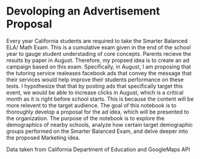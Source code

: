 # Devoloping an Advertisement Proposal
Every year California students are required to take the Smarter Balanced ELA/ Math Exam. This is a cumulative exam given in the end of the school year to gauge student understading of core concepts. Parents recieve the results by paper in August. Therefore, my propsed idea is to create an ad campaign based on this exam. Specifically, in August, I am proposing that the tutoring service realeases facebook ads that convey the message that their services would help improve their students performance on these tests. I hypothesize that that by posting ads that specifically target this event, we would be able to increase clicks in August, which is a critical month as it is right before school starts. This is because the content will be more relevent to the target audience. 
The goal of this notebook is to thoroughly develop a proposal for the ad idea, which will be presented to the organization. 
The purpose of the notebook is to explore the demographics of nearby schools, analyze how certain target demographic groups performed on the Smarter Balanced Exam, and delve deeper into the proposed Marketing idea.

 Data taken from California Department of Education and GoogleMaps API
